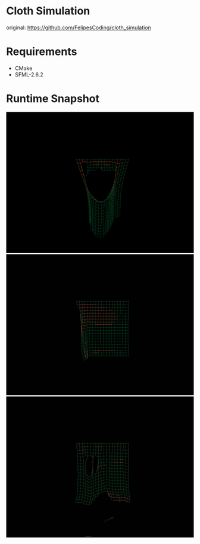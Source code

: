 # Cloth Simulation
original: https://github.com/FelipesCoding/cloth_simulation

# Requirements

- CMake
- SFML-2.6.2


# Runtime Snapshot
![example1](doc/images/example1.png)
![example1](doc/images/example2.jpg)
![example1](doc/images/example3.jpg)
